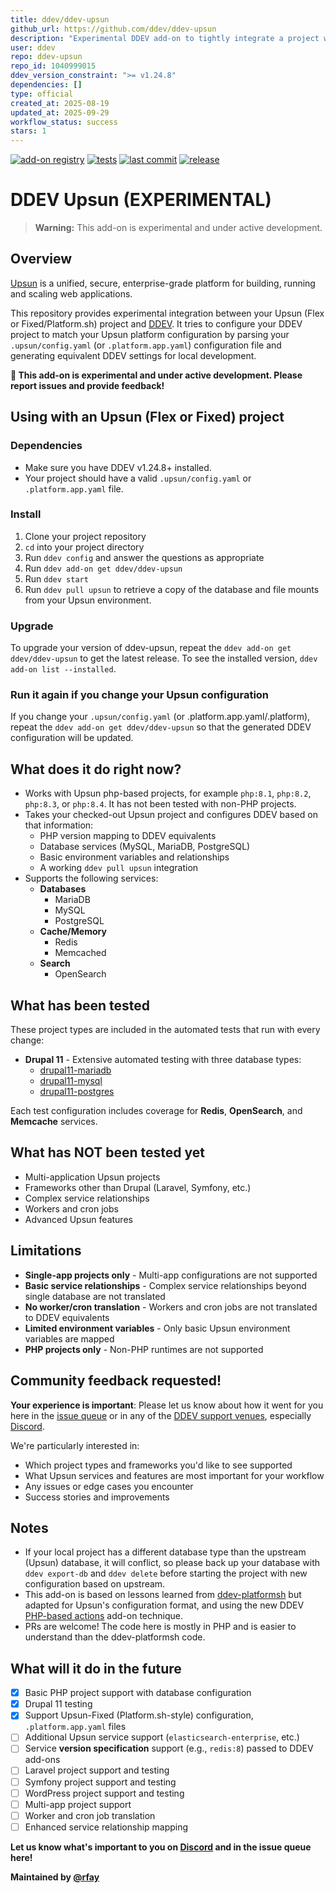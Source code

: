 ```yaml
---
title: ddev/ddev-upsun
github_url: https://github.com/ddev/ddev-upsun
description: "Experimental DDEV add-on to tightly integrate a project with an upstream Upsun site"
user: ddev
repo: ddev-upsun
repo_id: 1040999015
ddev_version_constraint: ">= v1.24.8"
dependencies: []
type: official
created_at: 2025-08-19
updated_at: 2025-09-29
workflow_status: success
stars: 1
---
```


[![add-on registry](https://img.shields.io/badge/DDEV-Add--on_Registry-blue)](https://addons.ddev.com)
[![tests](https://github.com/ddev/ddev-upsun/actions/workflows/tests.yml/badge.svg?branch=main)](https://github.com/ddev/ddev-upsun/actions/workflows/tests.yml?query=branch%3Amain)
[![last commit](https://img.shields.io/github/last-commit/ddev/ddev-upsun)](https://github.com/ddev/ddev-upsun/commits)
[![release](https://img.shields.io/github/v/release/ddev/ddev-upsun)](https://github.com/ddev/ddev-upsun/releases/latest)

# DDEV Upsun (EXPERIMENTAL)

> **Warning:** This add-on is experimental and under active development.
## Overview

[Upsun](https://upsun.com/) is a unified, secure, enterprise-grade platform for building, running and scaling web applications.

This repository provides experimental integration between your Upsun (Flex or Fixed/Platform.sh) project and [DDEV](https://ddev.com). It tries to  configure your DDEV project to match your Upsun platform configuration by parsing your `.upsun/config.yaml` (or `.platform.app.yaml`) configuration file and generating equivalent DDEV settings for local development.

**🚨 This add-on is experimental and under active development. Please report issues and provide feedback!**

## Using with an Upsun (Flex or Fixed) project

### Dependencies

* Make sure you have DDEV v1.24.8+ installed.
* Your project should have a valid `.upsun/config.yaml` or `.platform.app.yaml` file.

### Install
1. Clone your project repository
2. `cd` into your project directory
3. Run `ddev config` and answer the questions as appropriate
4. Run `ddev add-on get ddev/ddev-upsun`
5. Run `ddev start`
6. Run `ddev pull upsun` to retrieve a copy of the database and file mounts from your Upsun environment.

### Upgrade

To upgrade your version of ddev-upsun, repeat the `ddev add-on get ddev/ddev-upsun` to get the latest release. To see the installed version, `ddev add-on list --installed`.

### Run it again if you change your Upsun configuration

If you change your `.upsun/config.yaml` (or .platform.app.yaml/.platform), repeat the `ddev add-on get ddev/ddev-upsun` so that the generated DDEV configuration will be updated.

## What does it do right now?

* Works with Upsun php-based projects, for example `php:8.1`, `php:8.2`, `php:8.3`, or `php:8.4`. It has not been tested with non-PHP projects.
* Takes your checked-out Upsun project and configures DDEV based on that information:
    * PHP version mapping to DDEV equivalents
    * Database services (MySQL, MariaDB, PostgreSQL)
    * Basic environment variables and relationships
    * A working `ddev pull upsun` integration
* Supports the following services:
    * **Databases**
      * MariaDB
      * MySQL
      * PostgreSQL
    * **Cache/Memory**
      * Redis
      * Memcached
    * **Search**
      * OpenSearch

## What has been tested

These project types are included in the automated tests that run with every change:

* **Drupal 11** - Extensive automated testing with three database types:
  * [drupal11-mariadb](https://github.com/ddev/ddev-upsun/blob/main/tests/testdata/drupal11-mariadb/)
  * [drupal11-mysql](https://github.com/ddev/ddev-upsun/blob/main/tests/testdata/drupal11-mysql/)
  * [drupal11-postgres](https://github.com/ddev/ddev-upsun/blob/main/tests/testdata/drupal11-postgres/)

Each test configuration includes coverage for **Redis**, **OpenSearch**, and **Memcache** services.

## What has NOT been tested yet

* Multi-application Upsun projects
* Frameworks other than Drupal (Laravel, Symfony, etc.)
* Complex service relationships
* Workers and cron jobs
* Advanced Upsun features

## Limitations

* **Single-app projects only** - Multi-app configurations are not supported
* **Basic service relationships** - Complex service relationships beyond single database are not translated
* **No worker/cron translation** - Workers and cron jobs are not translated to DDEV equivalents
* **Limited environment variables** - Only basic Upsun environment variables are mapped
* **PHP projects only** - Non-PHP runtimes are not supported

## Community feedback requested!

**Your experience is important**: Please let us know about how it went for you here in the [issue queue](https://github.com/ddev/ddev-upsun/issues) or in any of the [DDEV support venues](https://ddev.readthedocs.io/en/stable/users/support/), especially [Discord](https://discord.gg/5wjP76mBJD).

We're particularly interested in:

* Which project types and frameworks you'd like to see supported
* What Upsun services and features are most important for your workflow
* Any issues or edge cases you encounter
* Success stories and improvements

## Notes

* If your local project has a different database type than the upstream (Upsun) database, it will conflict, so please back up your database with `ddev export-db` and `ddev delete` before starting the project with new configuration based on upstream.
* This add-on is based on lessons learned from [ddev-platformsh](https://github.com/ddev/ddev-platformsh) but adapted for Upsun's configuration format, and using the new DDEV [PHP-based actions](https://docs.ddev.com/en/stable/users/extend/creating-add-ons/#action-types-bash-vs-php) add-on technique. 
* PRs are welcome! The code here is mostly in PHP and is easier to understand than the ddev-platformsh code.

## What will it do in the future

- [x] Basic PHP project support with database configuration
- [x] Drupal 11 testing
- [x] Support Upsun-Fixed (Platform.sh-style) configuration, `.platform.app.yaml` files
- [ ] Additional Upsun service support (`elasticsearch-enterprise`, etc.)
- [ ] Service **version specification** support (e.g., `redis:8`) passed to DDEV add-ons
- [ ] Laravel project support and testing
- [ ] Symfony project support and testing
- [ ] WordPress project support and testing
- [ ] Multi-app project support
- [ ] Worker and cron job translation
- [ ] Enhanced service relationship mapping

**Let us know what's important to you on [Discord](https://ddev.com/s/discord) and in the issue queue here!**

**Maintained by [@rfay](https://github.com/rfay)**
